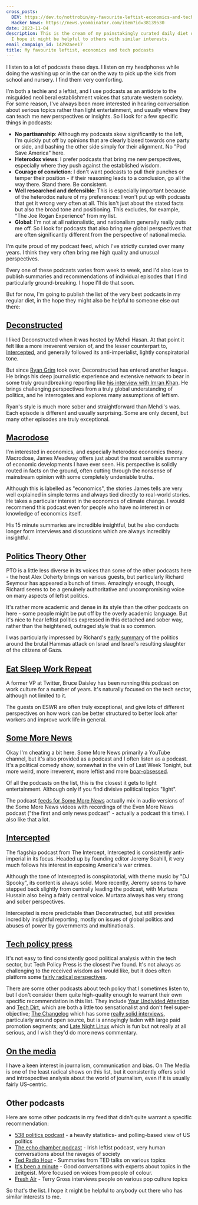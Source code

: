 ```yaml
---
cross_posts:
  DEV: https://dev.to/nottrobin/my-favourite-leftist-economics-and-tech-podcasts-4m30
  Hacker News: https://news.ycombinator.com/item?id=38139530
date: 2023-11-04
description: This is the cream of my painstakingly curated daily diet of podcasts.
  I hope it might be helpful to others with similar interests.
email_campaign_id: 14292aee17
title: My favourite leftist, economics and tech podcasts
---
```


I listen to a lot of podcasts these days. I listen on my headphones while doing the washing up or in the car on the way to pick up the kids from school and nursery. I find them very comforting.

I'm both a techie and a leftist, and I use podcasts as an antidote to the misguided neoliberal establishment voices that saturate western society. For some reason, I've always been more interested in hearing conversation about serious topics rather than light entertainment, and usually where they can teach me new perspectives or insights. So I look for a few specific things in podcasts:

- **No partisanship**: Although my podcasts skew significantly to the left, I'm quickly put off by opinions that are clearly biased towards one party or side, and bashing the other side simply for their alignment. No "Pod Save America" here.
- **Heterodox views**: I prefer podcasts that bring me new perspectives, especially where they push against the established wisdom.
- **Courage of conviction**: I don't want podcasts to pull their punches or temper their position - if their reasoning leads to a conclusion, go all the way there. Stand there. Be consistent.
- **Well researched and defensible**: This is especially important because of the heterodox nature of my preferences: I won't put up with podcasts that get it wrong very often at all. This isn't just about the stated facts but also the broad tone and positioning. This excludes, for example, "The Joe Rogan Experience" from my list.
- **Global**: I'm not at all nationalistic, and nationalism generally really puts me off. So I look for podcasts that also bring me global perspectives that are often significantly different from the perspective of national media.

I'm quite proud of my podcast feed, which I've strictly curated over many years. I think they very often bring me high quality and unusual perspectives.

Every one of these podcasts varies from week to week, and I'd also love to publish summaries and recommendations of individual episodes that I find particularly ground-breaking. I hope I'll do that soon.

But for now, I'm going to publish the list of the very best podcasts in my regular diet, in the hope they might also be helpful to someone else out there:

## [Deconstructed](https://theintercept.com/podcasts/deconstructed/)

I liked Deconstructed when it was hosted by Mehdi Hasan. At that point it felt like a more irreverent version of, and the lesser counterpart to, [Intercepted](https://theintercept.com/podcasts/intercepted/), and generally followed its anti-imperialist, lightly conspiratorial tone.

But since [Ryan Grim](https://en.wikipedia.org/wiki/Ryan_Grim) took over, Deconstructed has entered another league. He brings his deep journalistic experience and extensive network to bear in some truly groundbreaking reporting like [his interview with Imran Khan](https://shows.acast.com/deconstructed/episodes/imran-khan-us-was-manipulated-by-pakistan-military-into-back?). He brings challenging perspectives from a truly global understanding of politics, and he interrogates and explores many assumptions of leftism.

Ryan's style is much more sober and straightforward than Mehdi's was. Each episode is different and usually surprising. Some are only decent, but many other episodes are truly exceptional.
## [Macrodose](https://www.patreon.com/Macrodose)

I'm interested in economics, and especially heterodox economics theory. Macrodose, James Meadway offers just about the most sensible summary of economic developments I have ever seen. His perspective is solidly routed in facts on the ground, often cutting through the nonsense of mainstream opinion with some completely undeniable truths.

Although this is labelled as "economics", the stories James tells are very well explained in simple terms and always tied directly to real-world stories. He takes a particular interest in the economics of climate change. I would recommend this podcast even for people who have no interest in or knowledge of economics itself.

His 15 minute summaries are incredible insightful, but he also conducts longer form interviews and discussions which are always incredibly insightful.

## [Politics Theory Other](https://soundcloud.com/poltheoryother)

PTO is a little less diverse in its voices than some of the other podcasts here - the host Alex Doherty brings on various guests, but particularly Richard Seymour has appeared a bunch of times. Amazingly enough, though, Richard seems to be a genuinely authoritative and uncompromising voice on many aspects of leftist politics.

It's rather more academic and dense in its style than the other podcasts on here - some people might be put off by the overly academic language. But it's nice to hear leftist politics expressed in this detached and sober way, rather than the heightened, outraged style that is so common.

I was particularly impressed by Richard's [early summary](https://soundcloud.com/poltheoryother/israel-hamas) of the politics around the brutal Hammas attack on Israel and Israel's resulting slaughter of the citizens of Gaza.
## [Eat Sleep Work Repeat](https://eatsleepworkrepeat.com/)

A former VP at Twitter, Bruce Daisley has been running this podcast on work culture for a number of years. It's naturally focused on the tech sector, although not limited to it.

The guests on ESWR are often truly exceptional, and give lots of different perspectives on how work can be better structured to better look after workers and improve work life in general.

## [Some More News](https://www.youtube.com/@SMN)

Okay I'm cheating a bit here. Some More News primarily a YouTube channel, but it's also provided as a podcast and I often listen as a podcast. It's a political comedy show, somewhat in the vein of Last Week Tonight, but more weird, more irreverent, more leftist and more [boar-obsessed](https://www.youtube.com/watch?v=cvzjPc--wCg).

Of all the podcasts on the list, this is the closest it gets to light entertainment. Although only if you find divisive political topics "light".

The podcast [feeds for Some More News](https://podcasts.apple.com/gb/podcast/some-more-news/id1364825229) actually mix in audio versions of the Some More News videos with recordings of the Even More News podcast ("the first and only news podcast" - actually a podcast this time). I also like that a lot.
## [Intercepted](https://theintercept.com/staff/intercepted/)

The flagship podcast from The Intercept, Intercepted is consistently anti-imperial in its focus. Headed up by founding editor Jeremy Scahill, it very much follows his interest in exposing America's war crimes.

Although the tone of Intercepted is conspiratorial, with theme music by "DJ Spooky", its content is always solid. More recently, Jeremy seems to have stepped back slightly from centrally leading the podcast, with Murtaza Hussain also being a fairly central voice. Murtaza always has very strong and sober perspectives.

Intercepted is more predictable than Deconstructed, but still provides incredibly insightful reporting, mostly on issues of global politics and abuses of power by governments and multinationals.
## [Tech policy press](https://techpolicy.press/podcast/)

It's not easy to find consistently good political analysis within the tech sector, but Tech Policy Press is the closest I've found. It's not always as challenging to the received wisdom as I would like, but it does often platform some [fairly radical perspectives](https://techpolicy.press/the-luddites-and-lessons-for-the-next-rebellion/).

There are some other podcasts about tech policy that I sometimes listen to, but I don't consider them quite high-quality enough to warrant their own specific recommendation in this list. They include [Your Undivided Attention](https://www.humanetech.com/podcast) and [Tech Dirt](https://www.techdirt.com/edition/podcast/), which are both a little too sensationalist and don't feel super-objective; [The Changelog](https://changelog.com/podcast) which has some [really solid interviews](https://changelog.com/podcast/556), particularly around open source, but is annoyingly laden with large paid promotion segments; and [Late Night Linux](https://latenightlinux.com/) which is fun but not really at all serious, and I wish they'd do more news commentary. 
## [On the media](https://www.wnycstudios.org/podcasts/otm)

I have a keen interest in journalism, communication and bias. On The Media is one of the least radical shows on this list, but it consistently offers solid and introspective analysis about the world of journalism, even if it is usually fairly US-centric.

## Other podcasts

Here are some other podcasts in my feed that didn't quite warrant a specific recommendation:

- [538 politics podcast](https://fivethirtyeight.com/podcasts/) - a heavily statistics- and polling-based view of US politics
- [The echo chamber podcast](https://tortoiseshack.ie/echo-chamber-ireland-podcasts/) - Irish leftist podcast, very human conversations about the ravages of society
- [Ted Radio Hour](https://www.npr.org/programs/ted-radio-hour/) - Summaries from TED talks on various topics
- [It's been a minute](https://www.npr.org/podcasts/510317/its-been-a-minute) - Good conversations with experts about topics in the zeitgeist. More focused on voices from people of colour.
- [Fresh Air](https://www.npr.org/programs/fresh-air/) - Terry Gross interviews people on various pop culture topics

So that's the list. I hope it might be helpful to anybody out there who has similar interests to me.